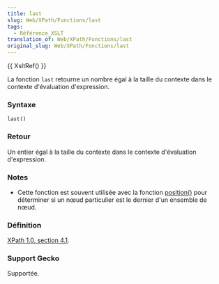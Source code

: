```yaml
---
title: last
slug: Web/XPath/Functions/last
tags:
  - Référence_XSLT
translation_of: Web/XPath/Functions/last
original_slug: Web/XPath/Fonctions/last
---
```

{{ XsltRef() }}

La fonction `last` retourne un nombre égal à la taille du contexte dans le contexte d'évaluation d'expression.

### Syntaxe

```
last()
```

### Retour

Un entier égal à la taille du contexte dans le contexte d'évaluation d'expression.

### Notes

- Cette fonction est souvent utilisée avec la fonction [position()](fr/XPath/Fonctions/position) pour déterminer si un nœud particulier est le dernier d'un ensemble de nœud.

### Définition

[XPath 1.0, section 4.1](http://www.w3.org/TR/xpath#function-last).

### Support Gecko

Supportée.
